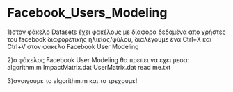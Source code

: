 # Facebook_Users_Modeling                

1)στον φάκελο Datasets έχει φακέλους με δίαφορα δεδομένα απο χρήστες του facebook διαφορετικής ηλικίας/φύλου, διαλέγουμε ένα Ctrl+X και Ctrl+V στον φακελο Facebook User Modeling

2)o φάκελος Facebook User Modeling θα πρεπει να εχει μεσα:     
algorithm.m
ImpactMatrix.dat
UserMatrix.dat
read me.txt

3)ανοιγουμε το algorithm.m και το τρεχουμε!


  
   
   












































